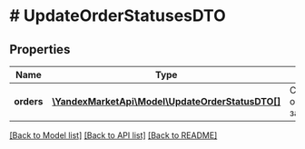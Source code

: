# # UpdateOrderStatusesDTO

## Properties

Name | Type | Description | Notes
------------ | ------------- | ------------- | -------------
**orders** | [**\YandexMarketApi\Model\UpdateOrderStatusDTO[]**](UpdateOrderStatusDTO.md) | Список с обновленными заказами. | [optional]

[[Back to Model list]](../../README.md#models) [[Back to API list]](../../README.md#endpoints) [[Back to README]](../../README.md)
